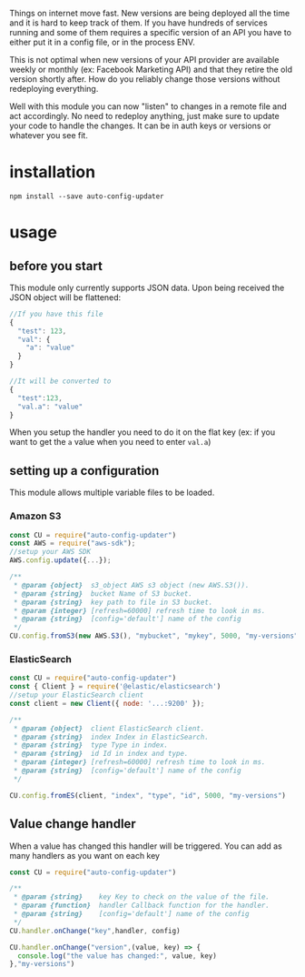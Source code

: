 Things on internet move fast. New versions are being deployed all the time and it is hard to keep track of them. If you have hundreds of services running and some of them requires a specific version of an API you have to either put it in a config file, or in the process ENV.

This is not optimal when new versions of your API provider are available weekly or monthly (ex: Facebook Marketing API) and that they retire the old version shortly after. How do you reliably change those versions without redeploying everything.

Well with this module you can now "listen" to changes in a remote file and act accordingly. No need to redeploy anything, just make sure to update your code to handle the changes. It can be in auth keys or versions or whatever you see fit.

# installation

`npm install --save auto-config-updater`

# usage

## before you start

This module only currently supports JSON data. Upon being received the JSON object will be flattened:

```javascript
//If you have this file
{
  "test": 123,
  "val": {
    "a": "value"
  }
}

//It will be converted to
{
  "test":123,
  "val.a": "value"
}
```

When you setup the handler you need to do it on the flat key (ex: if you want to get the `a` value when you need to enter `val.a`)

## setting up a configuration

This module allows multiple variable files to be loaded.


### Amazon S3

```javascript
const CU = require("auto-config-updater")
const AWS = require("aws-sdk");
//setup your AWS SDK
AWS.config.update({...});

/**
 * @param {object}  s3_object AWS s3 object (new AWS.S3()).
 * @param {string}  bucket Name of S3 bucket.
 * @param {string}  key path to file in S3 bucket.
 * @param {integer} [refresh=60000] refresh time to look in ms.
 * @param {string}  [config='default'] name of the config
 */
CU.config.fromS3(new AWS.S3(), "mybucket", "mykey", 5000, "my-versions")
```

### ElasticSearch

```javascript
const CU = require("auto-config-updater")
const { Client } = require('@elastic/elasticsearch')
//setup your ElasticSearch client
const client = new Client({ node: '...:9200' });

/**
 * @param {object}  client ElasticSearch client.
 * @param {string}  index Index in ElasticSearch.
 * @param {string}  type Type in index.
 * @param {string}  id Id in index and type.
 * @param {integer} [refresh=60000] refresh time to look in ms.
 * @param {string}  [config='default'] name of the config
 */

CU.config.fromES(client, "index", "type", "id", 5000, "my-versions")
```

## Value change handler

When a value has changed this handler will be triggered. You can add as many handlers as you want on each key

```javascript
const CU = require("auto-config-updater")

/**
 * @param {string}    key Key to check on the value of the file.
 * @param {function}  handler Callback function for the handler.
 * @param {string}    [config='default'] name of the config
 */
CU.handler.onChange("key",handler, config)

CU.handler.onChange("version",(value, key) => {
  console.log("the value has changed:", value, key)
},"my-versions")
```
